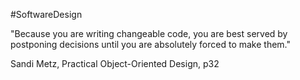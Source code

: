 #SoftwareDesign  

"Because you are writing changeable code, you are best served by postponing decisions until you are absolutely forced to make them."

Sandi Metz, Practical Object-Oriented Design, p32